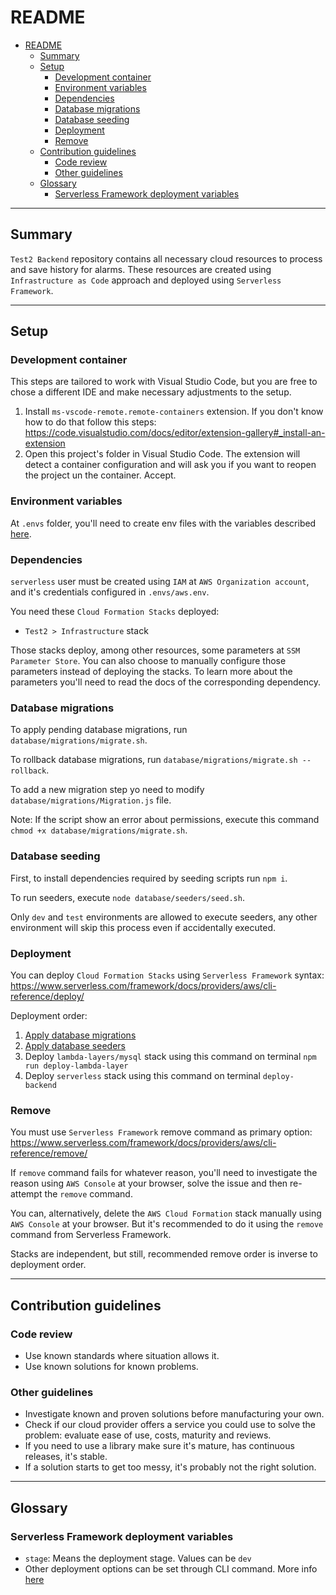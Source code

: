 # README

- [README](#readme)
  - [Summary](#summary)
  - [Setup](#setup)
    - [Development container](#development-container)
    - [Environment variables](#environment-variables)
    - [Dependencies](#dependencies)
    - [Database migrations](#database-migrations)
    - [Database seeding](#database-seeding)
    - [Deployment](#deployment)
    - [Remove](#remove)
  - [Contribution guidelines](#contribution-guidelines)
    - [Code review](#code-review)
    - [Other guidelines](#other-guidelines)
  - [Glossary](#glossary)
    - [Serverless Framework deployment variables](#serverless-framework-deployment-variables)

---

## Summary

`Test2 Backend` repository contains all necessary cloud resources to process and save history for alarms.
These resources are created using `Infrastructure as Code` approach and deployed using `Serverless Framework`.

---

## Setup

### Development container

This steps are tailored to work with Visual Studio Code, but you are free to chose a different IDE and make necessary adjustments to the setup.

1. Install `ms-vscode-remote.remote-containers` extension. If you don't know how to do that follow this steps: <https://code.visualstudio.com/docs/editor/extension-gallery#_install-an-extension>
2. Open this project's folder in Visual Studio Code. The extension will detect a container configuration and will ask you if you want to reopen the project un the container. Accept.

### Environment variables

At `.envs` folder, you'll need to create env files with the variables described [here](#glossary).

### Dependencies

`serverless` user must be created using `IAM` at `AWS Organization account`, and it's credentials configured in `.envs/aws.env`.

You need these `Cloud Formation Stacks` deployed:

- `Test2 > Infrastructure` stack

Those stacks deploy, among other resources, some parameters at `SSM Parameter Store`. You can also choose to manually configure those parameters instead of deploying the stacks. To learn more about the parameters you'll need to read the docs of the corresponding dependency.

### Database migrations

To apply pending database migrations, run `database/migrations/migrate.sh`.

To rollback database migrations, run `database/migrations/migrate.sh --rollback`.

To add a new migration step yo need to modify `database/migrations/Migration.js` file.

Note: If the script show an error about permissions, execute this command `chmod +x database/migrations/migrate.sh`.

### Database seeding

First, to install dependencies required by seeding scripts run `npm i`.

To run seeders, execute `node database/seeders/seed.sh`.

Only `dev` and `test` environments are allowed to execute seeders, any other environment will skip this process even if accidentally executed.

### Deployment

You can deploy `Cloud Formation Stacks` using `Serverless Framework` syntax: <https://www.serverless.com/framework/docs/providers/aws/cli-reference/deploy/>

Deployment order:

1. [Apply database migrations](#database-migrations)
2. [Apply database seeders](#database-seeding)
3. Deploy `lambda-layers/mysql` stack using this command on terminal `npm run deploy-lambda-layer`
4. Deploy `serverless` stack using this command on terminal `deploy-backend`

### Remove

You must use `Serverless Framework` remove command as primary option: <https://www.serverless.com/framework/docs/providers/aws/cli-reference/remove/>

If `remove` command fails for whatever reason, you'll need to investigate the reason using `AWS Console` at your browser, solve the issue and then re-attempt the `remove` command.

You can, alternatively, delete the `AWS Cloud Formation` stack manually using `AWS Console` at your browser. But it's recommended to do it using the `remove` command from Serverless Framework.

Stacks are independent, but still, recommended remove order is inverse to deployment order.

---

## Contribution guidelines

### Code review

- Use known standards where situation allows it.
- Use known solutions for known problems.

### Other guidelines

- Investigate known and proven solutions before manufacturing your own.
- Check if our cloud provider offers a service you could use to solve the problem: evaluate ease of use, costs, maturity and reviews.
- If you need to use a library make sure it's mature, has continuous releases, it's stable.
- If a solution starts to get too messy, it's probably not the right solution.

---

## Glossary

### Serverless Framework deployment variables

- `stage`: Means the deployment stage. Values can be `dev`
- Other deployment options can be set through CLI command. More info [here](https://www.serverless.com/framework/docs/providers/aws/cli-reference/deploy/)
